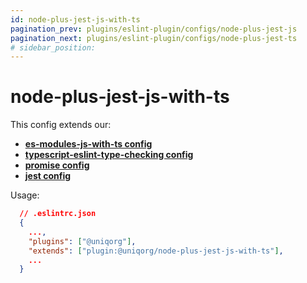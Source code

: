```yaml
---
id: node-plus-jest-js-with-ts
pagination_prev: plugins/eslint-plugin/configs/node-plus-jest-js
pagination_next: plugins/eslint-plugin/configs/node-plus-jest-ts
# sidebar_position: 
---
```


# node-plus-jest-js-with-ts

This config extends our:
-  **[es-modules-js-with-ts config](plugins/eslint-plugin/configs/esm-js-with-ts.md)**
-  **[typescript-eslint-type-checking config](plugins/eslint-plugin/configs/typescript-eslint-type-checking.md)**
-  **[promise config](plugins/eslint-plugin/configs/promise.md)**
-  **[jest config](plugins/eslint-plugin/configs/jest.md)**


Usage:

```json
  // .eslintrc.json
  {
    ...,
    "plugins": ["@uniqorg"],
    "extends": ["plugin:@uniqorg/node-plus-jest-js-with-ts"],
    ...
  }
```
